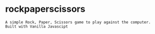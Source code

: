 # rockpaperscissors
    A simple Rock, Paper, Scissors game to play against the computer.
    Built with Vanilla Javascipt